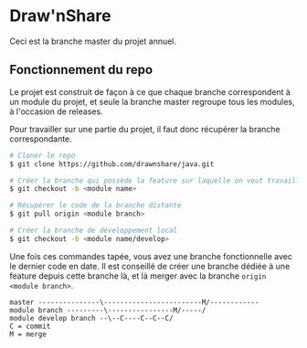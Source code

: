 # Draw'nShare
Ceci est la branche master du projet annuel.

## Fonctionnement du repo
Le projet est construit de façon à ce que chaque branche correspondent à un module du projet, et seule la branche master regroupe tous les modules, à l'occasion de releases.

Pour travailler sur une partie du projet, il faut donc récupérer la branche correspondante.

```bash
# Cloner le repo
$ git clone https://github.com/drawnshare/java.git

# Créer la branche qui possède la feature sur laquelle on veut travailler
$ git checkout -b <module name>

# Récupérer le code de la branche distante
$ git pull origin <module branch>

# Créer la branche de développement local
$ git checkout -b <module name/develop>
```

Une fois ces commandes tapée, vous avez une branche fonctionnelle avec le dernier code en date. Il est conseillé de créer une branche dédiée à une feature depuis cette branche là, et là merger avec la branche ```origin <module branch>```.
```
master ---------------\------------------------M/------------  
module branch ---------\----------------M/-----/  
module develop branch --\--C----C--C--C/  
C = commit
M = merge
```
